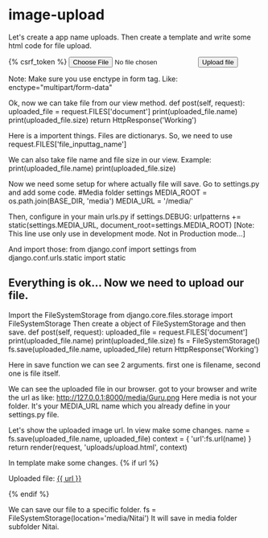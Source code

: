 # image-upload

Let's create a app name uploads.
Then create a template and write some html code for file upload.
<form action="" method="POST" enctype="multipart/form-data">
    {% csrf_token %}
    <input type="file" name="document">
    <button type="submit">Upload file</button>
</form>

Note: Make sure you use enctype in form tag.
Like: enctype="multipart/form-data"


Ok, now we can take file from our view method.
def post(self, request):
        uploaded_file = request.FILES['document']
        print(uploaded_file.name)
        print(uploaded_file.size)
        return HttpResponse('Working')

Here is a importent things. Files are dictionarys.
So, we need to use request.FILES['file_inputtag_name']

We can also take file name and file size in our view.
Example:
print(uploaded_file.name)
print(uploaded_file.size)

Now we need some setup for where actually file will save.
Go to settings.py and add some code.
#Media folder settings
MEDIA_ROOT = os.path.join(BASE_DIR, 'media')
MEDIA_URL = '/media/'

Then, configure in your main urls.py
if settings.DEBUG:
    urlpatterns += static(settings.MEDIA_URL, document_root=settings.MEDIA_ROOT)
[Note: This line use only use in development mode. Not in Production mode...]

And import those:
from django.conf import settings
from django.conf.urls.static import static


Everything is ok... Now we need to upload our file.
---------------------------------------------------
Import the FileSystemStorage
from django.core.files.storage import FileSystemStorage
Then create a object of FileSystemStorage and then save.
def post(self, request):
        uploaded_file = request.FILES['document']
        print(uploaded_file.name)
        print(uploaded_file.size)
        fs = FileSystemStorage()
        fs.save(uploaded_file.name, uploaded_file)
        return HttpResponse('Working')

Here in save function we can see 2 arguments.
first one is filename, second one is file itself.

We can see the uploaded file in our browser.
got to your browser and write the url as like:
http://127.0.0.1:8000/media/Guru.png 
Here media is not your folder. It's your MEDIA_URL name which you already define in your settings.py file.

Let's show the uploaded image url.
In view make some changes.
        name = fs.save(uploaded_file.name, uploaded_file)
        context = {
            'url':fs.url(name)
        }
        return render(request, 'uploads/upload.html', context)

In template make some changes.
{% if url %}
    <p>Uploaded file: <a href="{{ url }}">{{ url }}</a></p>
{% endif %}


We can save our file to a specific folder.
fs = FileSystemStorage(location='media/Nitai')
It will save in media folder subfolder Nitai.
